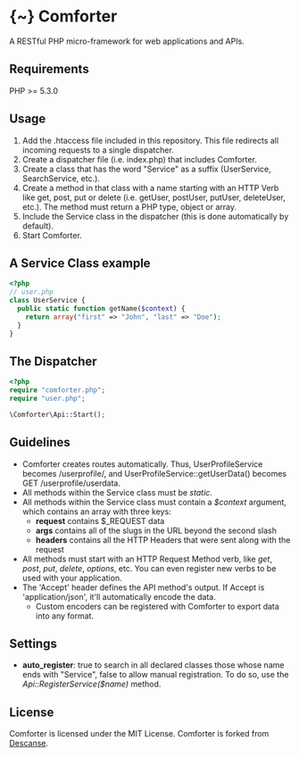 {~} Comforter
========

A RESTful PHP micro-framework for web applications and APIs.

## Requirements

PHP >= 5.3.0

## Usage

1. Add the .htaccess file included in this repository. This file redirects all incoming requests to a single dispatcher.
2. Create a dispatcher file (i.e. index.php) that includes Comforter.
3. Create a class that has the word "Service" as a suffix (UserService, SearchService, etc.).
4. Create a method in that class with a name starting with an HTTP Verb like get, post, put or delete (i.e. getUser, postUser, putUser, deleteUser, etc.). The method must return a PHP type, object or array.
5. Include the Service class in the dispatcher (this is done automatically by default).
6. Start Comforter.

## A Service Class example

```php
<?php
// user.php
class UserService {
  public static function getName($context) {
    return array("first" => "John", "last" => "Doe");
  }
}
```

## The Dispatcher

```php
<?php
require "comforter.php";
require "user.php";

\Comforter\Api::Start();
```

## Guidelines

- Comforter creates routes automatically. Thus, UserProfileService becomes /userprofile/, and UserProfileService::getUserData() becomes GET /userprofile/userdata.
- All methods within the Service class must be *static*.
- All methods within the Service class must contain a *$context* argument, which contains an array with three keys:
    * __request__ contains $_REQUEST data
    * __args__ contains all of the slugs in the URL beyond the second slash
    * __headers__ contains all the HTTP Headers that were sent along with the request
- All methods must start with an HTTP Request Method verb, like *get*, *post*, *put*, *delete*, *options*, etc. You can even register new verbs to be used with your application.
- The 'Accept' header defines the API method's output. If Accept is 'application/json', it'll automatically encode the data.
    * Custom encoders can be registered with Comforter to export data into any format.

## Settings

- __auto_register__: true to search in all declared classes those whose name ends with "Service", false to allow manual registration. To do so, use the *Api::RegisterService($name)* method.

## License

Comforter is licensed under the MIT License. Comforter is forked from [Descanse](https://github.com/joelalejandro/Descanse).
